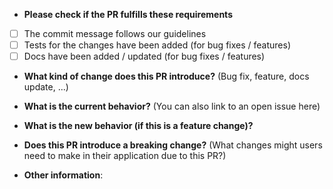 * **Please check if the PR fulfills these requirements**

* [ ] The commit message follows our guidelines
* [ ] Tests for the changes have been added (for bug fixes / features)
* [ ] Docs have been added / updated (for bug fixes / features)

* **What kind of change does this PR introduce?** (Bug fix, feature, docs update, ...)

* **What is the current behavior?** (You can also link to an open issue here)

* **What is the new behavior (if this is a feature change)?**

* **Does this PR introduce a breaking change?** (What changes might users need to make in their application due to this PR?)

* **Other information**:
